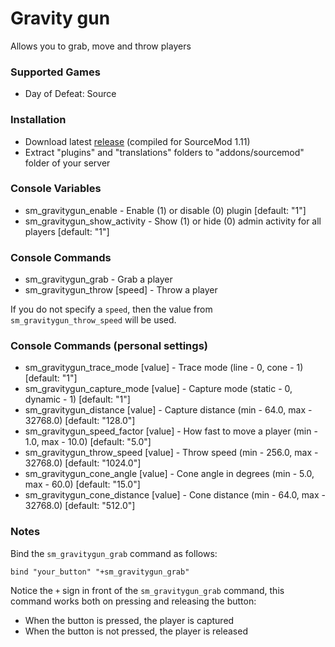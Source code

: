 # Gravity gun

Allows you to grab, move and throw players

### Supported Games

* Day of Defeat: Source

### Installation

* Download latest [release](https://github.com/dronelektron/gravity-gun/releases) (compiled for SourceMod 1.11)
* Extract "plugins" and "translations" folders to "addons/sourcemod" folder of your server

### Console Variables

* sm_gravitygun_enable - Enable (1) or disable (0) plugin [default: "1"]
* sm_gravitygun_show_activity - Show (1) or hide (0) admin activity for all players [default: "1"]

### Console Commands

* sm_gravitygun_grab - Grab a player
* sm_gravitygun_throw [speed] - Throw a player

If you do not specify a `speed`, then the value from `sm_gravitygun_throw_speed` will be used.

### Console Commands (personal settings)

* sm_gravitygun_trace_mode [value] - Trace mode (line - 0, cone - 1) [default: "1"]
* sm_gravitygun_capture_mode [value] - Capture mode (static - 0, dynamic - 1) [default: "1"]
* sm_gravitygun_distance [value] - Capture distance (min - 64.0, max - 32768.0) [default: "128.0"]
* sm_gravitygun_speed_factor [value] - How fast to move a player (min - 1.0, max - 10.0) [default: "5.0"]
* sm_gravitygun_throw_speed [value] - Throw speed (min - 256.0, max - 32768.0) [default: "1024.0"]
* sm_gravitygun_cone_angle [value] - Cone angle in degrees (min - 5.0, max - 60.0) [default: "15.0"]
* sm_gravitygun_cone_distance [value] - Cone distance (min - 64.0, max - 32768.0) [default: "512.0"]

### Notes

Bind the `sm_gravitygun_grab` command as follows:

```
bind "your_button" "+sm_gravitygun_grab"
```

Notice the `+` sign in front of the `sm_gravitygun_grab` command, this command works both on pressing and releasing the button:

* When the button is pressed, the player is captured
* When the button is not pressed, the player is released

